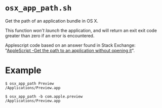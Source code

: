 # `osx_app_path.sh`

Get the path of an application bundle in OS X.

This function *won't launch* the application, and will return an exit exit code
greater than zero if an error is encountered.

Applescript code based on an answer found in Stack Exchange:
"[AppleScript -Get the path to an application without opening it](http://apple.stackexchange.com/a/132394)".

# Example

    $ osx_app_path Preview
    /Applications/Preview.app
    
    $ osx_app_path -b com.apple.preview
    /Applications/Preview.app


